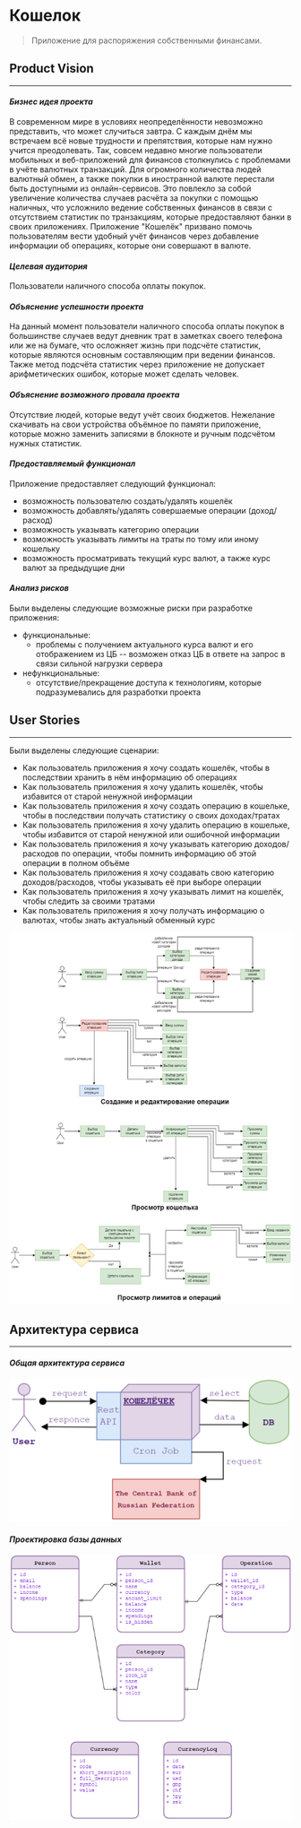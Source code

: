 # **Кошелок**
> Приложение для распоряжения собственными финансами.

## Product Vision
______

#### *Бизнес идея проекта*
В современном мире в условиях неопределённости невозможно представить, что может случиться завтра. С каждым днём мы встречаем всё новые трудности и препятствия, которые нам нужно учится преодолевать. Так, совсем недавно многие пользователи мобильных и веб-приложений для финансов столкнулись с проблемами в учёте валютных транзакций. Для огромного количества людей валютный обмен, а также покупки в иностранной валюте перестали быть доступными из онлайн-сервисов. Это повлекло за собой увеличение количества случаев расчёта за покупки с помощью наличных, что усложнило ведение собственных финансов в связи с отсутствием статистик по транзакциям, которые предоставляют банки в своих приложениях.
Приложение "Кошелёк" призвано помочь пользователям вести удобный учёт финансов через добавление информации об операциях, которые они совершают в валюте.

#### *Целевая аудитория*
Пользователи наличного способа оплаты покупок.

#### *Объяснение успешности проекта*
На данный момент пользователи наличного способа оплаты покупок в большинстве случаев ведут дневник трат в заметках своего телефона или же на бумаге, что осложняет жизнь при подсчёте статистик, которые являются основным составляющим при ведении финансов. Также метод подсчёта статистик через приложение не допускает арифметических ошибок, которые может сделать человек.

#### *Объяснение возможного провала проекта*
Отсутствие людей, которые ведут учёт своих бюджетов. Нежелание скачивать на свои устройства объёмное по памяти приложение, которые можно заменить записями в блокноте и ручным подсчётом нужных статистик.

#### *Предоставляемый функционал*
Приложение предоставляет следующий функционал:
* возможность пользователю создать/удалять кошелёк
* возможность добавлять/удалять совершаемые операции (доход/расход)
* возможность указывать категорию операции
* возможность указывать лимиты на траты по тому или иному кошельку
* возможность просматривать текущий курс валют, а также курс валют за предыдущие дни

#### *Анализ рисков*
Были выделены следующие возможные риски при разработке приложения:
* функциональные:
    * проблемы с получением актуального курса валют и его отображением из ЦБ -- возможен отказ ЦБ в ответе на запрос в связи сильной нагрузки сервера
* нефункциональные:
    * отсутствие/прекращение доступа к технологиям, которые подразумевались для разработки проекта

## User Stories
______
Были выделены следующие сценарии:
* Как пользователь приложения я хочу создать кошелёк, чтобы в последствии хранить в нём информацию об операциях
* Как пользователь приложения я хочу удалить кошелёк, чтобы избавится от старой ненужной информации
* Как пользователь приложения я хочу создать операцию в кошельке, чтобы в последствии получать статистику о своих доходах/тратах
* Как пользователь приложения я хочу удалить операцию в кошельке, чтобы избавится от старой ненужной или ошибочной информации
* Как пользователь приложения я хочу указывать категорию доходов/расходов по операции, чтобы помнить информацию об этой операции в полном объёме
* Как пользователь приложения я хочу создавать свою категорию доходов/расходов, чтобы указывать её при выборе операции
* Как пользователь приложения я хочу указывать лимит на кошелёк, чтобы следить за своими тратами
* Как пользователь приложения я хочу получать информацию о валютах, чтобы знать актуальный обменный курс

![Usecase Diagram](/docs/usecase-diagram.png)


## Архитектура сервиса
______
#### *Общая архитектура сервиса*
![Architecture](/docs/architecture.png)


#### *Проектировка базы данных*
![Database Architecture](/docs/db-architecture.png)